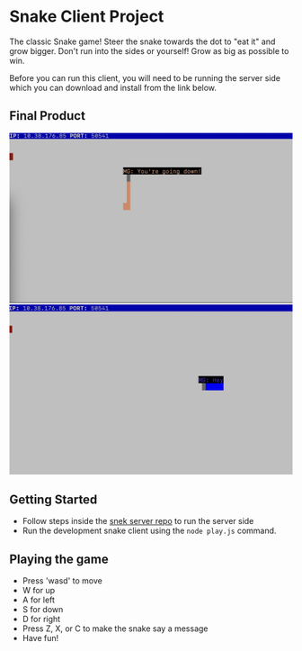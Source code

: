 # Snake Client Project

The classic Snake game! Steer the snake towards the dot to "eat it" and grow bigger. Don't run into the sides or yourself! Grow as big as possible to win.

Before you can run this client, you will need to be running the server side which you can download and install from the link below. 

## Final Product

!["snake game running"](./pics/Screenshot1.jpeg)
!["snake saying something in game"](./pics/Screenshot2.jpeg)


## Getting Started

- Follow steps inside the [snek server repo](https://github.com/lighthouse-labs/snek-multiplayer) to run the server side
- Run the development snake client using the `node play.js` command.

## Playing the game

- Press 'wasd' to move
- W for up
- A for left
- S for down
- D for right
- Press Z, X, or C to make the snake say a message
- Have fun!
